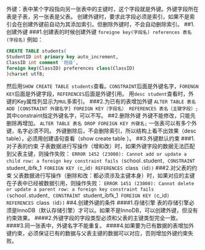 外键：表中某个字段指向另一张表中的主键时，这个字段就是外键。外键字段所在表是子表，另一张表是父表。
创建外键时，要求此字段必须是索引，如果不是索引会在创建外键前自动为其添加索引。但删除外键时，不会自动删除索引。
##1.创建外键
###1.创建表的时候创建外键
`foreigne key(字段名) references 表名(字段名)`
例如：
```sql
CREATE TABLE students(
StudentID int primary key auto_increment,
ClassID int comment '班级',
foreign key(ClassID) preferences class(ClassID)
)charset utf8;
```
然后用`SHOW CREATE TABLE students`查看。`CONSTRAINT`后面是外键名字，`FORENGN KEY`后面是外键字段，`REFERENCES`后面是外键引用。
用`desc student`查看时，外键的Key属性列显示为`MUL`多索引。
###2.为已有的表增加外键
`ALTER TABLE 表名 ADD [CONSTRAINT 外键名字] FOREIGN KEY（字段名） REFERENCES 表名（主键字段）;`
其中constraint指定外键名字，可以不写。
##2.删除外键
外键不能修改，只能先删除再增加。
`ALTER TABLE 表名 DROP FOREIGN KEY 外键名;`
一张表可以有多个外键，名字必须不同。
外键删除后，不会删除索引，所以结构上看不出效果（desc table），必须用创建语句查看（show create table ）。
##3.外键默认约束
###1.对子表的约束
子表数据进行写操作（增和改）时，如果外键字段的数据无法匹配到父表主键，则操作失败：
`ERROR 1452 (23000): Cannot add or update a child row: a foreign key constraint fails (`school`.`student`, CONSTRAINT `student_ibfk_1` FOREIGN KEY (`c_id`) REFERENCES `class` (`id`))`
###2.对父表的约束
父表数据进行写操作（删除和改：都必须涉及主键本身）时，如果对应的主键在子表中已经被数据引用，则操作失败：
`ERROR 1451 (23000): Cannot delete or update a parent row: a foreign key constraint fails (`school`.`student`, CONSTRAINT `student_ibfk_1` FOREIGN KEY (`c_id`) REFERENCES `class` (`id`))`
##4.创建外键的条件
####1.存储引擎
表的存储引擎必须是InnoDB（默认存储引擎）才可以。如果不是InnoDB，可以创建外键，但没有约束效果。
####2.外键字段的字段类型必须和父表的主键类型完全一致。
####3.同一张表中，外键名字不能重复。
####4.如果要为已有数据的表增加外键约束，必须保证已有的数据与父表主键的数据可以对应，否则增加外键约束失败。